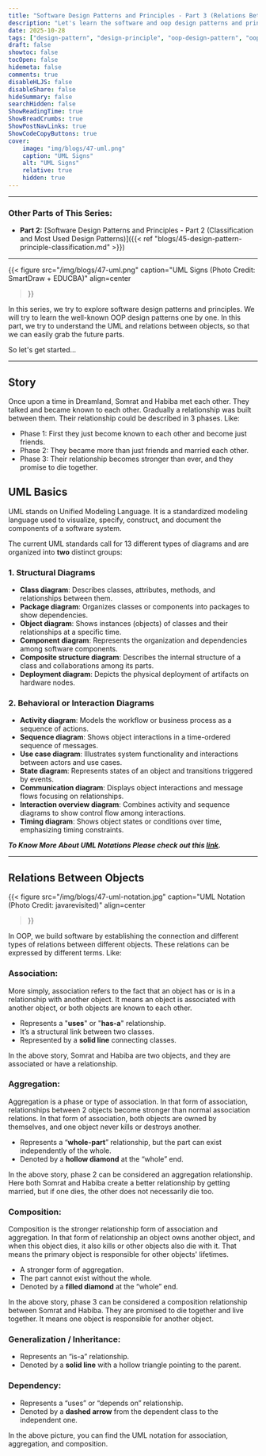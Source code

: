 ```yaml
---
title: "Software Design Patterns and Principles - Part 3 (Relations Between Objects and UML Diagram)"
description: "Let's learn the software and oop design patterns and principles!"
date: 2025-10-28
tags: ["design-pattern", "design-principle", "oop-design-pattern", "oop-design-principle", "software-design-pattern", "uml-diagram"]
draft: false
showtoc: false
tocOpen: false
hidemeta: false
comments: true
disableHLJS: false
disableShare: false
hideSummary: false
searchHidden: false
ShowReadingTime: true
ShowBreadCrumbs: true
ShowPostNavLinks: true
ShowCodeCopyButtons: true
cover:
    image: "img/blogs/47-uml.png"
    caption: "UML Signs"
    alt: "UML Signs"
    relative: true
    hidden: true
---
```


---
### Other Parts of This Series:
- **Part 2:** [Software Design Patterns and Principles - Part 2 (Classification and Most Used Design Patterns)]({{< ref "blogs/45-design-pattern-principle-classification.md" >}})
---

{{< figure
    src="/img/blogs/47-uml.png"
    caption="UML Signs (Photo Credit: SmartDraw + EDUCBA)"
    align=center
>}}

In this series, we try to explore software design patterns and principles. We will try to learn the well-known OOP design patterns one by one. In this part, we try to understand the UML and relations between objects, so that we can easily grab the future parts.

So let's get started...

---

## Story
Once upon a time in Dreamland, Somrat and Habiba met each other. They talked and became known to each other. Gradually a relationship was built between them. Their relationship could be described in 3 phases. Like:
- Phase 1: First they just become known to each other and become just friends.
- Phase 2: They became more than just friends and married each other.
- Phase 3: Their relationship becomes stronger than ever, and they promise to die together.

## UML Basics
UML stands on Unified Modeling Language. It is a standardized modeling language used to visualize, specify, construct, and document the components of a software system.

The current UML standards call for 13 different types of diagrams and are organized into **two** distinct groups: 

### 1. Structural Diagrams
- **Class diagram**: Describes classes, attributes, methods, and relationships between them.
- **Package diagram**: Organizes classes or components into packages to show dependencies.
- **Object diagram**: Shows instances (objects) of classes and their relationships at a specific time.
- **Component diagram**: Represents the organization and dependencies among software components.
- **Composite structure diagram**: Describes the internal structure of a class and collaborations among its parts.
- **Deployment diagram**: Depicts the physical deployment of artifacts on hardware nodes.

### 2. Behavioral or Interaction Diagrams
- **Activity diagram**: Models the workflow or business process as a sequence of actions.
- **Sequence diagram**: Shows object interactions in a time-ordered sequence of messages.
- **Use case diagram**: Illustrates system functionality and interactions between actors and use cases.
- **State diagram**: Represents states of an object and transitions triggered by events.
- **Communication diagram**: Displays object interactions and message flows focusing on relationships.
- **Interaction overview diagram**: Combines activity and sequence diagrams to show control flow among interactions.
- **Timing diagram**: Shows object states or conditions over time, emphasizing timing constraints.

***To Know More About UML Notations Please check out this [link](https://www.tutorialspoint.com/uml/uml_basic_notations.htm).***

---

## Relations Between Objects
{{< figure
    src="/img/blogs/47-uml-notation.jpg"
    caption="UML Notation (Photo Credit: javarevisited)"
    align=center
>}}

In OOP, we build software by establishing the connection and different types of relations between different objects. These relations can be expressed by different terms. Like:

### Association:
More simply, association refers to the fact that an object has or is in a relationship with another object. It means an object is associated with another object, or both objects are known to each other.

- Represents a "**uses**" or "**has-a**" relationship.
- It’s a structural link between two classes.
- Represented by a **solid line** connecting classes.

In the above story, Somrat and Habiba are two objects, and they are associated or have a relationship.

### Aggregation:
Aggregation is a phase or type of association. In that form of association, relationships between 2 objects become stronger than normal association relations. In that form of association, both objects are owned by themselves, and one object never kills or destroys another.

- Represents a “**whole-part**” relationship, but the part can exist independently of the whole.
- Denoted by a **hollow diamond** at the “whole” end.

In the above story, phase 2 can be considered an aggregation relationship. Here both Somrat and Habiba create a better relationship by getting married, but if one dies, the other does not necessarily die too.

### Composition:
Composition is the stronger relationship form of association and aggregation. In that form of relationship an object owns another object, and when this object dies, it also kills or other objects also die with it. That means the primary object is responsible for other objects' lifetimes.

- A stronger form of aggregation.
- The part cannot exist without the whole.
- Denoted by a **filled diamond** at the “whole” end.

In the above story, phase 3 can be considered a composition relationship between Somrat and Habiba. They are promised to die together and live together. It means one object is responsible for another object.

### Generalization / Inheritance:
- Represents an “is-a” relationship.
- Denoted by a **solid line** with a hollow triangle pointing to the parent.

### Dependency:
- Represents a “uses” or “depends on” relationship.
- Denoted by a **dashed arrow** from the dependent class to the independent one.

In the above picture, you can find the UML notation for association, aggregation, and composition.